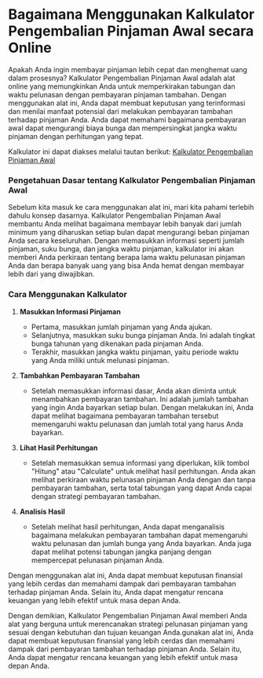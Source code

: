 Bagaimana Menggunakan Kalkulator Pengembalian Pinjaman Awal secara Online
=========================================================================

Apakah Anda ingin membayar pinjaman lebih cepat dan menghemat uang dalam prosesnya? Kalkulator Pengembalian Pinjaman Awal adalah alat online yang memungkinkan Anda untuk memperkirakan tabungan dan waktu pelunasan dengan pembayaran pinjaman tambahan. Dengan menggunakan alat ini, Anda dapat membuat keputusan yang terinformasi dan menilai manfaat potensial dari melakukan pembayaran tambahan terhadap pinjaman Anda. Anda dapat memahami bagaimana pembayaran awal dapat mengurangi biaya bunga dan mempersingkat jangka waktu pinjaman dengan perhitungan yang tepat.

Kalkulator ini dapat diakses melalui tautan berikut: [Kalkulator Pengembalian Pinjaman Awal](https://www.onlinecalculatorsfree.com/id/financial/early-repayment-loan-calculator.html)

### Pengetahuan Dasar tentang Kalkulator Pengembalian Pinjaman Awal

Sebelum kita masuk ke cara menggunakan alat ini, mari kita pahami terlebih dahulu konsep dasarnya. Kalkulator Pengembalian Pinjaman Awal membantu Anda melihat bagaimana membayar lebih banyak dari jumlah minimum yang diharuskan setiap bulan dapat mengurangi beban pinjaman Anda secara keseluruhan. Dengan memasukkan informasi seperti jumlah pinjaman, suku bunga, dan jangka waktu pinjaman, kalkulator ini akan memberi Anda perkiraan tentang berapa lama waktu pelunasan pinjaman Anda dan berapa banyak uang yang bisa Anda hemat dengan membayar lebih dari yang diwajibkan.

### Cara Menggunakan Kalkulator

1. **Masukkan Informasi Pinjaman**
    
    
    - Pertama, masukkan jumlah pinjaman yang Anda ajukan.
    - Selanjutnya, masukkan suku bunga pinjaman Anda. Ini adalah tingkat bunga tahunan yang dikenakan pada pinjaman Anda.
    - Terakhir, masukkan jangka waktu pinjaman, yaitu periode waktu yang Anda miliki untuk melunasi pinjaman.
2. **Tambahkan Pembayaran Tambahan**
    
    
    - Setelah memasukkan informasi dasar, Anda akan diminta untuk menambahkan pembayaran tambahan. Ini adalah jumlah tambahan yang ingin Anda bayarkan setiap bulan. Dengan melakukan ini, Anda dapat melihat bagaimana pembayaran tambahan tersebut memengaruhi waktu pelunasan dan jumlah total yang harus Anda bayarkan.
3. **Lihat Hasil Perhitungan**
    
    
    - Setelah memasukkan semua informasi yang diperlukan, klik tombol "Hitung" atau "Calculate" untuk melihat hasil perhitungan. Anda akan melihat perkiraan waktu pelunasan pinjaman Anda dengan dan tanpa pembayaran tambahan, serta total tabungan yang dapat Anda capai dengan strategi pembayaran tambahan.
4. **Analisis Hasil**
    
    
    - Setelah melihat hasil perhitungan, Anda dapat menganalisis bagaimana melakukan pembayaran tambahan dapat memengaruhi waktu pelunasan dan jumlah bunga yang Anda bayarkan. Anda juga dapat melihat potensi tabungan jangka panjang dengan mempercepat pelunasan pinjaman Anda.

Dengan menggunakan alat ini, Anda dapat membuat keputusan finansial yang lebih cerdas dan memahami dampak dari pembayaran tambahan terhadap pinjaman Anda. Selain itu, Anda dapat mengatur rencana keuangan yang lebih efektif untuk masa depan Anda.

Dengan demikian, Kalkulator Pengembalian Pinjaman Awal memberi Anda alat yang berguna untuk merencanakan strategi pelunasan pinjaman yang sesuai dengan kebutuhan dan tujuan keuangan Anda.gunakan alat ini, Anda dapat membuat keputusan finansial yang lebih cerdas dan memahami dampak dari pembayaran tambahan terhadap pinjaman Anda. Selain itu, Anda dapat mengatur rencana keuangan yang lebih efektif untuk masa depan Anda.